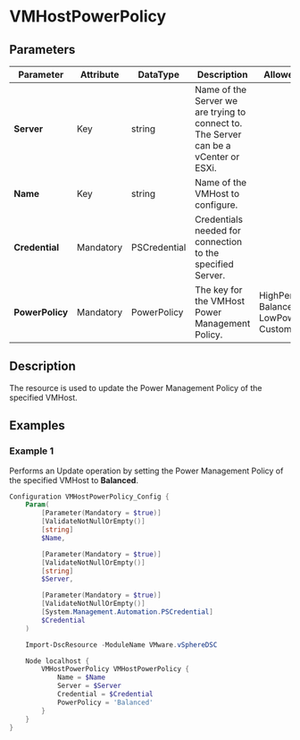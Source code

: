 # VMHostPowerPolicy

## Parameters

| Parameter | Attribute | DataType | Description | Allowed Values |
| --- | --- | --- | --- | --- |
| **Server** | Key | string | Name of the Server we are trying to connect to. The Server can be a vCenter or ESXi. ||
| **Name** | Key | string | Name of the VMHost to configure. ||
| **Credential** | Mandatory | PSCredential | Credentials needed for connection to the specified Server. ||
| **PowerPolicy** | Mandatory | PowerPolicy | The key for the VMHost Power Management Policy. | HighPerformance, Balanced, LowPower, Custom |

## Description
The resource is used to update the Power Management Policy of the specified VMHost.

## Examples

### Example 1

Performs an Update operation by setting the Power Management Policy of the specified VMHost to **Balanced**.

```powershell
Configuration VMHostPowerPolicy_Config {
    Param(
        [Parameter(Mandatory = $true)]
        [ValidateNotNullOrEmpty()]
        [string]
        $Name,

        [Parameter(Mandatory = $true)]
        [ValidateNotNullOrEmpty()]
        [string]
        $Server,

        [Parameter(Mandatory = $true)]
        [ValidateNotNullOrEmpty()]
        [System.Management.Automation.PSCredential]
        $Credential
    )

    Import-DscResource -ModuleName VMware.vSphereDSC

    Node localhost {
        VMHostPowerPolicy VMHostPowerPolicy {
            Name = $Name
            Server = $Server
            Credential = $Credential
            PowerPolicy = 'Balanced'
        }
    }
}
```
